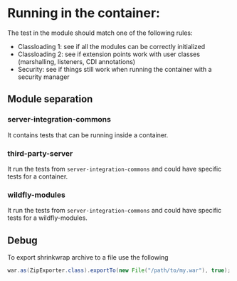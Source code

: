 # Running in the container:

The test in the module should match one of the following rules:

* Classloading 1: see if all the modules can be correctly initialized
* Classloading 2: see if extension points work with user classes (marshalling, listeners, CDI annotations)
* Security: see if things still work when running the container with a security manager

## Module separation

### server-integration-commons
It contains tests that can be running inside a container.

### third-party-server
It run the tests from `server-integration-commons` and could have specific tests for a container.

### wildfly-modules
It run the tests from `server-integration-commons` and could have specific tests for a wildfly-modules.

## Debug
To export shrinkwrap archive to a file use the following
```java
war.as(ZipExporter.class).exportTo(new File("/path/to/my.war"), true);
```
